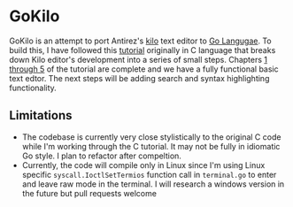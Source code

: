GoKilo
======

GoKilo is an attempt to port Antirez's [kilo](http://antirez.com/news/108) text 
editor to [Go Langugae](https://golang.org/). To build this, I have followed
this [tutorial](https://viewsourcecode.org/snaptoken/kilo/index.html)
originally in C language that breaks down Kilo editor's development into a series
of small steps. Chapters [1 through 5](https://viewsourcecode.org/snaptoken/kilo/index.html) 
of the tutorial are complete and we have a fully functional basic text edtor. 
The next steps will be adding search and syntax highlighting functionality.


Limitations
-----------
- The codebase is currently very close stylistically to the original C code 
  while I'm working through the C tutorial. It may not be fully in idiomatic
  Go style. I plan to refactor after compeltion.
- Currently, the code will compile only in Linux since I'm using Linux specific
  `syscall.IoctlSetTermios` function call in `terminal.go` to enter and leave
  raw mode in the terminal. I will research a windows version in the future but
  pull requests welcome